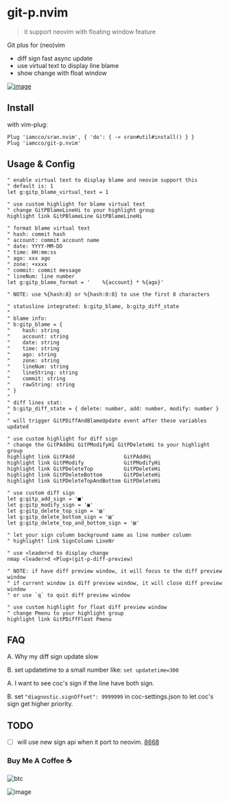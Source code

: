 # git-p.nvim

> it support neovim with floating window feature

Git plus for (neo)vim

- diff sign fast async update
- use virtual text to display line blame
- show change with float window

[![image](https://user-images.githubusercontent.com/5492542/54088981-bc9fe500-439e-11e9-919b-71ef32ef35be.png)](https://asciinema.org/a/bjwwsMAMXT35v4l5wu7o2X9a6)

## Install

with vim-plug:

```vim
Plug 'iamcco/sran.nvim', { 'do': { -> sran#util#install() } }
Plug 'iamcco/git-p.nvim'
```

## Usage & Config

```vim
" enable virtual text to display blame and neovim support this
" default is: 1
let g:gitp_blame_virtual_text = 1

" use custom highlight for blame virtual text
" change GitPBlameLineHi to your highlight group
highlight link GitPBlameLine GitPBlameLineHi

" format blame virtual text
" hash: commit hash
" account: commit account name
" date: YYYY-MM-DD
" time: HH:mm:ss
" ago: xxx ago
" zone: +xxxx
" commit: commit message
" lineNum: line number
let g:gitp_blame_format = '    %{account} * %{ago}'

" NOTE: use %{hash:8} or %{hash:0:8} to use the first 8 characters

" statusline integrated: b:gitp_blame, b:gitp_diff_state
"
" blame info:
" b:gitp_blame = {
"    hash: string
"    account: string
"    date: string
"    time: string
"    ago: string
"    zone: string
"    lineNum: string
"    lineString: string
"    commit: string
"    rawString: string
" }
"
" diff lines stat:
" b:gitp_diff_state = { delete: number, add: number, modify: number }
"
" will trigger GitPDiffAndBlameUpdate event after these variables updated

" use custom highlight for diff sign
" change the GitPAddHi GitPModifyHi GitPDeleteHi to your highlight group
highlight link GitPAdd                GitPAddHi
highlight link GitPModify             GitPModifyHi
highlight link GitPDeleteTop          GitPDeleteHi
highlight link GitPDeleteBottom       GitPDeleteHi
highlight link GitPDeleteTopAndBottom GitPDeleteHi

" use custom diff sign
let g:gitp_add_sign = '■'
let g:gitp_modify_sign = '▣'
let g:gitp_delete_top_sign = '▤'
let g:gitp_delete_bottom_sign = '▤'
let g:gitp_delete_top_and_bottom_sign = '▤'

" let your sign column background same as line number column
" highlight! link SignColumn LineNr

" use <leader>d to display change
nmap <leader>d <Plug>(git-p-diff-preview)

" NOTE: if have diff preview window, it will focus to the diff preview window
" if current window is diff preview window, it will close diff preview window
" or use `q` to quit diff preview window

" use custom highlight for float diff preview window
" change Pmenu to your highlight group
highlight link GitPDiffFloat Pmenu
```

## FAQ

A. Why my diff sign update slow

B. set updatetime to a small number like: `set updatetime=300`

A. I want to see coc's sign if the line have both sign.

B. set `"diagnostic.signOffset": 9999999` in coc-settings.json to let coc's sign get higher priority.

## TODO

- [ ] will use new sign api when it port to neovim. [8668](https://github.com/neovim/neovim/issues/8668)

### Buy Me A Coffee ☕️

![btc](https://img.shields.io/keybase/btc/iamcco.svg?style=popout-square)

![image](https://user-images.githubusercontent.com/5492542/42771079-962216b0-8958-11e8-81c0-520363ce1059.png)
